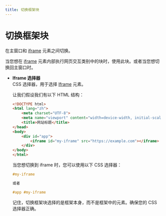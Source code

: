 ```yaml
---
title: 切换框架块
---
```


# 切换框架块

在主窗口和 [iframe](https://developer.mozilla.org/en-US/docs/Web/HTML/Element/iframe) 元素之间切换。

当您想在 [iframe](https://developer.mozilla.org/en-US/docs/Web/HTML/Element/iframe) 元素内部执行网页交互类别中的块时，使用此块。或者当您想切换回主窗口时。

- **Iframe 选择器** <br>
	CSS 选择器，用于选择 [Iframe](https://developer.mozilla.org/en-US/docs/Web/HTML/Element/iframe) 元素。

	让我们假设我们有以下 HTML 结构：

	```html
	<!DOCTYPE html>
	<html lang="zh">
		<meta charset="UTF-8">
		<meta name="viewport" content="width=device-width, initial-scale=1.0">
		<title>网站标题</title>
	</head>
	<body>
		<div id="app">
			<iframe id="my-iframe" src="https://example.com"></iframe>
		</div>
	</body>
	</html>
	```

	当您想切换到 iframe 时，您可以使用以下 CSS 选择器：

	```css
	#my-iframe

	或者

	#app #my-iframe
	```

	记住，切换框架块选择的是框架本身，而不是框架中的元素。确保您的 CSS 选择器正确。
	
	

<!--@include: ../parts/blocks-interaction-note.md-->